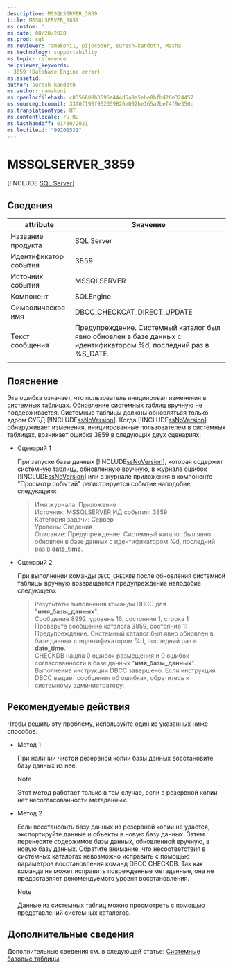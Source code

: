 ```yaml
---
description: MSSQLSERVER_3859
title: MSSQLSERVER_3859
ms.custom: ''
ms.date: 08/20/2020
ms.prod: sql
ms.reviewer: ramakoni1, pijocoder, suresh-kandoth, Masha
ms.technology: supportability
ms.topic: reference
helpviewer_keywords:
- 3859 (Database Engine error)
ms.assetid: ''
author: suresh-kandoth
ms.author: ramakoni
ms.openlocfilehash: c8356608b3596a444d5a8a5ebe8bfbd26e324457
ms.sourcegitcommit: 33f0f190f962059826e002be165a2bef4f9e350c
ms.translationtype: HT
ms.contentlocale: ru-RU
ms.lasthandoff: 01/30/2021
ms.locfileid: "99201531"
---
```

# <a name="mssqlserver_3859"></a>MSSQLSERVER_3859
 [!INCLUDE [SQL Server](../../includes/applies-to-version/sqlserver.md)]

## <a name="details"></a>Сведения

|attribute|Значение|
|---|---|
|Название продукта|SQL Server|
|Идентификатор события|3859|
|Источник события|MSSQLSERVER|
|Компонент|SQLEngine|
|Символическое имя|DBCC_CHECKCAT_DIRECT_UPDATE|
|Текст сообщения|Предупреждение. Системный каталог был явно обновлен в базе данных с идентификатором \%d, последний раз в %S_DATE.|
||

## <a name="explanation"></a>Пояснение

Эта ошибка означает, что пользователь инициировал изменения в системных таблицах. Обновление системных таблиц вручную не поддерживается. Системные таблицы должны обновляться только ядром СУБД [!INCLUDE[ssNoVersion](../../includes/ssnoversion-md.md)]. Когда [!INCLUDE[ssNoVersion](../../includes/ssnoversion-md.md)] обнаруживает изменения, инициированные пользователем в системных таблицах, возникает ошибка 3859 в следующих двух сценариях:

- Сценарий 1

    При запуске базы данных [!INCLUDE[ssNoVersion](../../includes/ssnoversion-md.md)], которая содержит системную таблицу, обновленную вручную, в журнале ошибок [!INCLUDE[ssNoVersion](../../includes/ssnoversion-md.md)] или в журнале приложения в компоненте "Просмотр событий" регистрируется событие наподобие следующего:

    > Имя журнала: Приложение  
    Источник: MSSQLSERVER ИД события: 3859  
    Категория задачи: Сервер  
    Уровень: Сведения  
    Описание: Предупреждение. Системный каталог был явно обновлен в базе данных с идентификатором \%d, последний раз в **date_time**.  

- Сценарий 2  

    При выполнении команды `DBCC_CHECKDB` после обновления системной таблицы вручную возвращается предупреждение наподобие следующего:

    > Результаты выполнения команды DBCC для "**имя_базы_данных**".  
    Сообщение 8992, уровень 16, состояние 1, строка 1  
    Проверьте сообщение каталога 3859, состояние 1: Предупреждение. Системный каталог был явно обновлен в базе данных с идентификатором \%d, последний раз в **date_time**.  
    CHECKDB нашла 0 ошибок размещения и 0 ошибок согласованности в базе данных "**имя_базы_данных**".  
    Выполнение инструкции DBCC завершено. Если инструкция DBCC выдает сообщения об ошибках, обратитесь к системному администратору.

## <a name="user-action"></a>Рекомендуемые действия

Чтобы решить эту проблему, используйте один из указанных ниже способов.

- Метод 1

    При наличии чистой резервной копии базы данных восстановите базу данных из нее.  
    > [!NOTE]
    > Этот метод работает только в том случае, если в резервной копии нет несогласованности метаданных.  

- Метод 2  

    Если восстановить базу данных из резервной копии не удается, экспортируйте данные и объекты в новую базу данных. Затем перенесите содержимое базы данных, обновленной вручную, в новую базу данных. Обратите внимание, что несоответствия в системных каталогах невозможно исправить с помощью параметров восстановления команд DBCC CHECKDB. Так как команда не может исправить поврежденные метаданные, она не предоставляет рекомендуемого уровня восстановления.

    > [!NOTE]
    > Данные из системных таблиц можно просмотреть с помощью представлений системных каталогов.

## <a name="more-information"></a>Дополнительные сведения

Дополнительные сведения см. в следующей статье: [Системные базовые таблицы](../system-tables/system-base-tables.md).